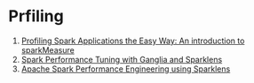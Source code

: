 # Prfiling
1. [Profiling Spark Applications the Easy Way: An introduction to sparkMeasure](https://www.precisely.com/blog/data-enrichment/profiling-spark-applications-the-easy-way-an-introduction-to-sparkmeasure)
2. [Spark Performance Tuning with Ganglia and Sparklens](https://www.junaideffendi.com/p/spark-performance-tuning-ganglia-sparklens)
3. [Apache Spark Performance Engineering using Sparklens](https://medium.com/walmartglobaltech/apache-spark-performance-engineering-using-sparklens-62c2da5bfc2)
